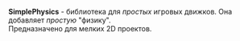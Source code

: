 **SimplePhysics** - библиотека для *простых* игровых движков. Она добавляет *простую* "физику".  
Предназначено для мелких 2D проектов.
